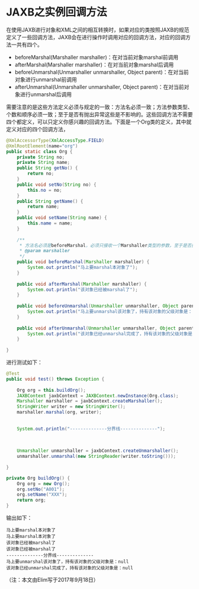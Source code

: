 # JAXB之实例回调方法

在使用JAXB进行对象和XML之间的相互转换时，如果对应的类按照JAXB的规范定义了一些回调方法，JAXB会在进行操作时调用对应的回调方法，对应的回调方法一共有四个。
* beforeMarshal(Marshaller marshaller)：在对当前对象marshal前调用
* afterMarshal(Marshaller marshaller)：在对当前对象marshal后调用
* beforeUnmarshal(Unmarshaller unmarshaller, Object parent)：在对当前对象进行unmarshal前调用
* afterUnmarshal(Unmarshaller unmarshaller, Object parent)：在对当前对象进行unmarshal后调用

需要注意的是这些方法定义必须与规定的一致：方法名必须一致；方法参数类型、个数和顺序必须一致；至于是否有抛出异常这些是不影响的。这些回调方法不需要四个都定义，可以只定义你感兴趣的回调方法。下面是一个Org类的定义，其中就定义对应的四个回调方法，
```java
@XmlAccessorType(XmlAccessType.FIELD)
@XmlRootElement(name="org")
public static class Org {
	private String no;
	private String name;
	public String getNo() {
		return no;
	}
	public void setNo(String no) {
		this.no = no;
	}
	public String getName() {
		return name;
	}
	public void setName(String name) {
		this.name = name;
	}
	
	/**
	 * 方法名必须是beforeMarshal，必须只接收一个Marshaller类型的参数，至于是否抛出异常JVM是不管的
	 * @param marshaller
	 */
	public void beforeMarshal(Marshaller marshaller) {
		System.out.println("马上要marshal本对象了");
	}
	
	public void afterMarshal(Marshaller marshaller) {
		System.out.println("该对象已经被marshal了");
	}
	
	public void beforeUnmarshal(Unmarshaller unmarshaller, Object parent) {
		System.out.println("马上要unmarshal该对象了，持有该对象的父级对象是：" + parent);
	}
	
	public void afterUnmarshal(Unmarshaller unmarshaller, Object parent) {
		System.out.println("该对象已经unmarshal完成了，持有该对象的父级对象是：" + parent);
	}
	
}
```

进行测试如下：
```java
@Test
public void test() throws Exception {
	
	Org org = this.buildOrg();
	JAXBContext jaxbContext = JAXBContext.newInstance(Org.class);
	Marshaller marshaller = jaxbContext.createMarshaller();
	StringWriter writer = new StringWriter();
	marshaller.marshal(org, writer);
	
	
	System.out.println("--------------分界线--------------");
	
	
	
	Unmarshaller unmarshaller = jaxbContext.createUnmarshaller();
	unmarshaller.unmarshal(new StringReader(writer.toString()));
	
}

private Org buildOrg() {
	Org org = new Org();
	org.setNo("A001");
	org.setName("XXX");
	return org;
}
```

输出如下：
```
马上要marshal本对象了
马上要marshal本对象了
该对象已经被marshal了
该对象已经被marshal了
--------------分界线--------------
马上要unmarshal该对象了，持有该对象的父级对象是：null
该对象已经unmarshal完成了，持有该对象的父级对象是：null
```

（注：本文由Elim写于2017年9月18日）
